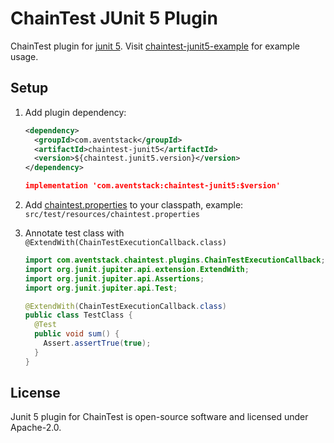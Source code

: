 # ChainTest JUnit 5 Plugin

ChainTest plugin for [junit 5](https://junit.org/junit5/).  Visit [chaintest-junit5-example](https://github.com/anshooarora/chaintest/tree/main/examples/chaintest-junit5-example) for example usage.

## Setup

1. Add plugin dependency:

    ```xml
    <dependency>
      <groupId>com.aventstack</groupId>
      <artifactId>chaintest-junit5</artifactId>
      <version>${chaintest.junit5.version}</version>
    </dependency>
    ```

    ```json
    implementation 'com.aventstack:chaintest-junit5:$version'
    ```

1. Add [chaintest.properties](https://github.com/anshooarora/chaintest/blob/main/Config.md) to your classpath, example: `src/test/resources/chaintest.properties`

1. Annotate test class with `@ExtendWith(ChainTestExecutionCallback.class)`

    ```java
    import com.aventstack.chaintest.plugins.ChainTestExecutionCallback;
    import org.junit.jupiter.api.extension.ExtendWith;
    import org.junit.jupiter.api.Assertions;
    import org.junit.jupiter.api.Test;

    @ExtendWith(ChainTestExecutionCallback.class)
    public class TestClass { 
      @Test
      public void sum() {
        Assert.assertTrue(true);
      }
    }
    ```

## License

Junit 5 plugin for ChainTest is open-source software and licensed under Apache-2.0.
